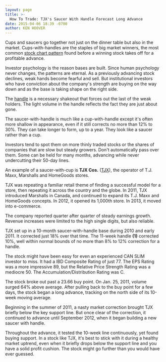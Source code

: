 ```yaml
---
layout: page
title: >-
  How To Trade: TJX's Saucer With Handle Forecast Long Advance
date: 2015-04-06 18:39 -0700
author: KEN HOOVER
---
```





Cups and saucers go together not just on the dinner table but also in the market. Cups-with-handles are the staples of big market winners, the most common [stock chart pattern](http://education.investors.com/courselandingpage.aspx?id=735786&nav=IBDUCourse5) found before a winning stock takes off for a profitable advance.

  

Investor psychology is the reason bases are built. Since human psychology never changes, the patterns are eternal. As a previously advancing stock declines, weak hands become fearful and sell. But institutional investors who have conviction about the company's strength are buying on the way down and as the base is taking shape on the right side.

  

The [handle](http://education.investors.com/investors-corner/742803-tight-areas-in-bases-show-accumulation.htm) is a necessary shakeout that forces out the last of the weak holders. The light volume in the handle reflects the fact they are just about gone.

  

The saucer-with-handle is much like a cup-with-handle except it's often more shallow in appearance, even if it still corrects no more than 12% to 30%. They can take longer to form, up to a year. They look like a saucer rather than a cup.

  

Investors tend to spot them on more thinly traded stocks or the shares of companies that are slow but steady growers. Don't automatically pass over them. Some can be held for many months, advancing while never undercutting their 50-day lines.

  

An example of a saucer-with-cup is **TJX Cos.** ([TJX](https://research.investors.com/quote.aspx?symbol=TJX)), the operator of T.J. Maxx, Marshalls and HomeGoods stores.

  

TJX was repeating a familiar retail theme of finding a successful model for a store, then repeating it across the country and the globe. In 2011, TJX introduced Marshalls in Canada, and continued to expand its T.J. Maxx and HomeGoods concepts. In 2012, it opened its 1,000th store. In 2013, it moved into e-commerce.

  

The company reported quarter after quarter of steady earnings growth. Revenue increases were limited to the high single digits, but also reliable.

  

TJX set up in a 10-month saucer-with-handle base during 2010 and early 2011. It corrected just 18% over that time. The 11-week handle **(1)** corrected 10%, well within normal bounds of no more than 8% to 12% correction for a handle.

  

The stock might have been easy for even an experienced CAN SLIM investor to miss. It had a IBD Composite Rating of just 77. The EPS Rating was a more impressive 89, but the Relative Price Strength Rating was a mediocre 50. The Accumulation/Distribution Rating was C.

  

The stock broke out past a 23.66 buy point. On Jan. 25, 2011, volume surged 64% above average. After pulling back to the buy point for a few days, the stock began a long advance, tracking on the north side of its 10-week moving average.

  

Beginning in the summer of 2011, a nasty market correction brought TJX briefly below the key support line. But once clear of the correction, it continued to advance until September 2012, when it began building a new saucer with handle.

  

Throughout the advance, it tested the 10-week line continuously, yet found buying support. In a stock like TJX, it's best to stick with it during a healthy market uptrend, even when it briefly drops below the support line and you have a solid profit cushion. The stock might go further than you would have ever guessed.




